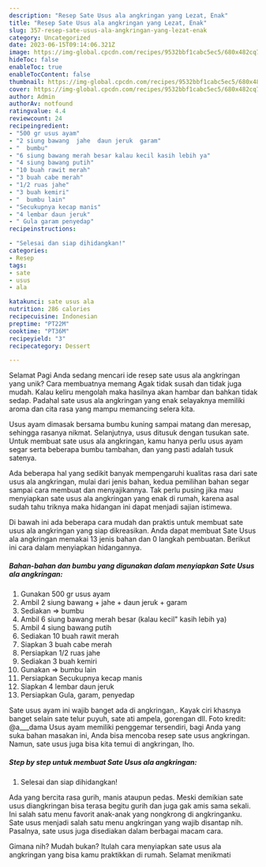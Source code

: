 ```yaml
---
description: "Resep Sate Usus ala angkringan yang Lezat, Enak"
title: "Resep Sate Usus ala angkringan yang Lezat, Enak"
slug: 357-resep-sate-usus-ala-angkringan-yang-lezat-enak
category: Uncategorized
date: 2023-06-15T09:14:06.321Z
image: https://img-global.cpcdn.com/recipes/9532bbf1cabc5ec5/680x482cq70/sate-usus-ala-angkringan-foto-resep-utama.jpg
hideToc: false
enableToc: true
enableTocContent: false
thumbnail: https://img-global.cpcdn.com/recipes/9532bbf1cabc5ec5/680x482cq70/sate-usus-ala-angkringan-foto-resep-utama.jpg
cover: https://img-global.cpcdn.com/recipes/9532bbf1cabc5ec5/680x482cq70/sate-usus-ala-angkringan-foto-resep-utama.jpg
author: Admin
authorAv: notfound
ratingvalue: 4.4
reviewcount: 24
recipeingredient:
- "500 gr usus ayam"
- "2 siung bawang  jahe  daun jeruk  garam"
- "  bumbu"
- "6 siung bawang merah besar kalau kecil kasih lebih ya"
- "4 siung bawang putih"
- "10 buah rawit merah"
- "3 buah cabe merah"
- "1/2 ruas jahe"
- "3 buah kemiri"
- "  bumbu lain"
- "Secukupnya kecap manis"
- "4 lembar daun jeruk"
- " Gula garam penyedap"
recipeinstructions:

- "Selesai dan siap dihidangkan!"
categories:
- Resep
tags:
- sate
- usus
- ala

katakunci: sate usus ala 
nutrition: 286 calories
recipecuisine: Indonesian
preptime: "PT22M"
cooktime: "PT36M"
recipeyield: "3"
recipecategory: Dessert

---
```



Selamat Pagi Anda sedang mencari ide resep sate usus ala angkringan yang unik? Cara membuatnya memang Agak tidak susah dan tidak juga mudah. Kalau keliru mengolah maka hasilnya akan hambar dan bahkan tidak sedap. Padahal sate usus ala angkringan yang enak selayaknya memiliki aroma dan cita rasa yang mampu memancing selera kita.


Usus ayam dimasak bersama bumbu kuning sampai matang dan meresap, sehingga rasanya nikmat. Selanjutnya, usus ditusuk dengan tusukan sate. Untuk membuat sate usus ala angkringan, kamu hanya perlu usus ayam segar serta beberapa bumbu tambahan, dan yang pasti adalah tusuk satenya.

Ada beberapa hal yang sedikit banyak mempengaruhi kualitas rasa dari sate usus ala angkringan, mulai dari jenis bahan, kedua pemilihan bahan segar sampai cara membuat dan menyajikannya. Tak perlu pusing jika mau menyiapkan sate usus ala angkringan yang enak di rumah, karena asal sudah tahu triknya maka hidangan ini dapat menjadi sajian istimewa.


Di bawah ini ada beberapa cara mudah dan praktis untuk membuat sate usus ala angkringan yang siap dikreasikan. Anda dapat membuat Sate Usus ala angkringan memakai 13 jenis bahan dan 0 langkah pembuatan. Berikut ini cara dalam menyiapkan hidangannya.

<!--inarticleads1-->

##### Bahan-bahan dan bumbu yang digunakan dalam menyiapkan Sate Usus ala angkringan:

1. Gunakan 500 gr usus ayam
1. Ambil 2 siung bawang + jahe + daun jeruk + garam
1. Sediakan  =&gt; bumbu
1. Ambil 6 siung bawang merah besar (kalau kecil&#34; kasih lebih ya)
1. Ambil 4 siung bawang putih
1. Sediakan 10 buah rawit merah
1. Siapkan 3 buah cabe merah
1. Persiapkan 1/2 ruas jahe
1. Sediakan 3 buah kemiri
1. Gunakan  =&gt; bumbu lain
1. Persiapkan Secukupnya kecap manis
1. Siapkan 4 lembar daun jeruk
1. Persiapkan  Gula, garam, penyedap


Sate usus ayam ini wajib banget ada di angkringan,. Kayak ciri khasnya banget selain sate telur puyuh, sate ati ampela, gorengan dll. Foto kredit: @a___dama Usus ayam memiliki penggemar tersendiri, bagi Anda yang suka bahan masakan ini, Anda bisa mencoba resep sate usus angkringan. Namun, sate usus juga bisa kita temui di angkringan, lho. 

<!--inarticleads2-->

##### Step by step untuk membuat Sate Usus ala angkringan:


1. Selesai dan siap dihidangkan!

Ada yang bercita rasa gurih, manis ataupun pedas. Meski demikian sate usus diangkringan bisa terasa begitu gurih dan juga gak amis sama sekali. Ini salah satu menu favorit anak-anak yang nongkrong di angkringanku. Sate usus menjadi salah satu menu angkringan yang wajib disantap nih. Pasalnya, sate usus juga disediakan dalam berbagai macam cara. 

Gimana nih? Mudah bukan? Itulah cara menyiapkan sate usus ala angkringan yang bisa kamu praktikkan di rumah. Selamat menikmati
